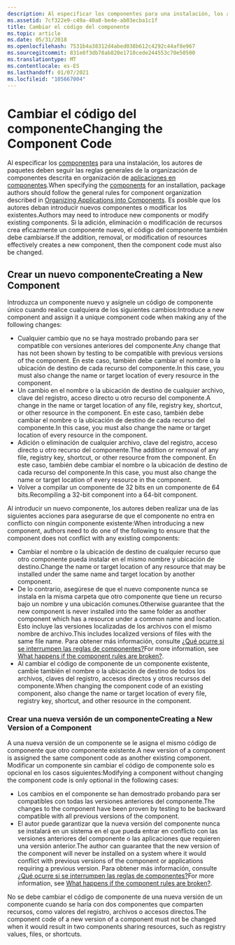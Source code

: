 ```yaml
---
description: Al especificar los componentes para una instalación, los autores de paquetes deben seguir las reglas generales de la organización de componentes descrita en organización de aplicaciones en componentes.
ms.assetid: 7cf322e9-c49a-40a8-be4e-ab03ecba1c1f
title: Cambiar el código del componente
ms.topic: article
ms.date: 05/31/2018
ms.openlocfilehash: 7531b4a38312d4abed038b612c4292c44af8e967
ms.sourcegitcommit: 831e8f3db78ab820e1710cede244553c70e50500
ms.translationtype: MT
ms.contentlocale: es-ES
ms.lasthandoff: 01/07/2021
ms.locfileid: "105667004"
---
```

# <a name="changing-the-component-code"></a><span data-ttu-id="a3906-103">Cambiar el código del componente</span><span class="sxs-lookup"><span data-stu-id="a3906-103">Changing the Component Code</span></span>

<span data-ttu-id="a3906-104">Al especificar los [componentes](windows-installer-components.md) para una instalación, los autores de paquetes deben seguir las reglas generales de la organización de componentes descrita en organización de [aplicaciones en componentes](organizing-applications-into-components.md).</span><span class="sxs-lookup"><span data-stu-id="a3906-104">When specifying the [components](windows-installer-components.md) for an installation, package authors should follow the general rules for component organization described in [Organizing Applications into Components](organizing-applications-into-components.md).</span></span> <span data-ttu-id="a3906-105">Es posible que los autores deban introducir nuevos componentes o modificar los existentes.</span><span class="sxs-lookup"><span data-stu-id="a3906-105">Authors may need to introduce new components or modify existing components.</span></span> <span data-ttu-id="a3906-106">Si la adición, eliminación o modificación de recursos crea eficazmente un componente nuevo, el código del componente también debe cambiarse.</span><span class="sxs-lookup"><span data-stu-id="a3906-106">If the addition, removal, or modification of resources effectively creates a new component, then the component code must also be changed.</span></span>

## <a name="creating-a-new-component"></a><span data-ttu-id="a3906-107">Crear un nuevo componente</span><span class="sxs-lookup"><span data-stu-id="a3906-107">Creating a New Component</span></span>

<span data-ttu-id="a3906-108">Introduzca un componente nuevo y asígnele un código de componente único cuando realice cualquiera de los siguientes cambios:</span><span class="sxs-lookup"><span data-stu-id="a3906-108">Introduce a new component and assign it a unique component code when making any of the following changes:</span></span>

-   <span data-ttu-id="a3906-109">Cualquier cambio que no se haya mostrado probando para ser compatible con versiones anteriores del componente.</span><span class="sxs-lookup"><span data-stu-id="a3906-109">Any change that has not been shown by testing to be compatible with previous versions of the component.</span></span> <span data-ttu-id="a3906-110">En este caso, también debe cambiar el nombre o la ubicación de destino de cada recurso del componente.</span><span class="sxs-lookup"><span data-stu-id="a3906-110">In this case, you must also change the name or target location of every resource in the component.</span></span>
-   <span data-ttu-id="a3906-111">Un cambio en el nombre o la ubicación de destino de cualquier archivo, clave del registro, acceso directo u otro recurso del componente.</span><span class="sxs-lookup"><span data-stu-id="a3906-111">A change in the name or target location of any file, registry key, shortcut, or other resource in the component.</span></span> <span data-ttu-id="a3906-112">En este caso, también debe cambiar el nombre o la ubicación de destino de cada recurso del componente.</span><span class="sxs-lookup"><span data-stu-id="a3906-112">In this case, you must also change the name or target location of every resource in the component.</span></span>
-   <span data-ttu-id="a3906-113">Adición o eliminación de cualquier archivo, clave del registro, acceso directo u otro recurso del componente.</span><span class="sxs-lookup"><span data-stu-id="a3906-113">The addition or removal of any file, registry key, shortcut, or other resource from the component.</span></span> <span data-ttu-id="a3906-114">En este caso, también debe cambiar el nombre o la ubicación de destino de cada recurso del componente.</span><span class="sxs-lookup"><span data-stu-id="a3906-114">In this case, you must also change the name or target location of every resource in the component.</span></span>
-   <span data-ttu-id="a3906-115">Volver a compilar un componente de 32 bits en un componente de 64 bits.</span><span class="sxs-lookup"><span data-stu-id="a3906-115">Recompiling a 32-bit component into a 64-bit component.</span></span>

<span data-ttu-id="a3906-116">Al introducir un nuevo componente, los autores deben realizar una de las siguientes acciones para asegurarse de que el componente no entra en conflicto con ningún componente existente:</span><span class="sxs-lookup"><span data-stu-id="a3906-116">When introducing a new component, authors need to do one of the following to ensure that the component does not conflict with any existing components:</span></span>

-   <span data-ttu-id="a3906-117">Cambiar el nombre o la ubicación de destino de cualquier recurso que otro componente pueda instalar en el mismo nombre y ubicación de destino.</span><span class="sxs-lookup"><span data-stu-id="a3906-117">Change the name or target location of any resource that may be installed under the same name and target location by another component.</span></span>
-   <span data-ttu-id="a3906-118">De lo contrario, asegúrese de que el nuevo componente nunca se instala en la misma carpeta que otro componente que tiene un recurso bajo un nombre y una ubicación comunes.</span><span class="sxs-lookup"><span data-stu-id="a3906-118">Otherwise guarantee that the new component is never installed into the same folder as another component which has a resource under a common name and location.</span></span> <span data-ttu-id="a3906-119">Esto incluye las versiones localizadas de los archivos con el mismo nombre de archivo.</span><span class="sxs-lookup"><span data-stu-id="a3906-119">This includes localized versions of files with the same file name.</span></span> <span data-ttu-id="a3906-120">Para obtener más información, consulte [¿Qué ocurre si se interrumpen las reglas de componentes?](what-happens-if-the-component-rules-are-broken.md)</span><span class="sxs-lookup"><span data-stu-id="a3906-120">For more information, see [What happens if the component rules are broken?](what-happens-if-the-component-rules-are-broken.md).</span></span>
-   <span data-ttu-id="a3906-121">Al cambiar el código de componente de un componente existente, cambie también el nombre o la ubicación de destino de todos los archivos, claves del registro, accesos directos y otros recursos del componente.</span><span class="sxs-lookup"><span data-stu-id="a3906-121">When changing the component code of an existing component, also change the name or target location of every file, registry key, shortcut, and other resource in the component.</span></span>

### <a name="creating-a-new-version-of-a-component"></a><span data-ttu-id="a3906-122">Crear una nueva versión de un componente</span><span class="sxs-lookup"><span data-stu-id="a3906-122">Creating a New Version of a Component</span></span>

<span data-ttu-id="a3906-123">A una nueva versión de un componente se le asigna el mismo código de componente que otro componente existente.</span><span class="sxs-lookup"><span data-stu-id="a3906-123">A new version of a component is assigned the same component code as another existing component.</span></span> <span data-ttu-id="a3906-124">Modificar un componente sin cambiar el código de componente solo es opcional en los casos siguientes:</span><span class="sxs-lookup"><span data-stu-id="a3906-124">Modifying a component without changing the component code is only optional in the following cases:</span></span>

-   <span data-ttu-id="a3906-125">Los cambios en el componente se han demostrado probando para ser compatibles con todas las versiones anteriores del componente.</span><span class="sxs-lookup"><span data-stu-id="a3906-125">The changes to the component have been proven by testing to be backward compatible with all previous versions of the component.</span></span>
-   <span data-ttu-id="a3906-126">El autor puede garantizar que la nueva versión del componente nunca se instalará en un sistema en el que pueda entrar en conflicto con las versiones anteriores del componente o las aplicaciones que requieren una versión anterior.</span><span class="sxs-lookup"><span data-stu-id="a3906-126">The author can guarantee that the new version of the component will never be installed on a system where it would conflict with previous versions of the component or applications requiring a previous version.</span></span> <span data-ttu-id="a3906-127">Para obtener más información, consulte [¿Qué ocurre si se interrumpen las reglas de componentes?](what-happens-if-the-component-rules-are-broken.md)</span><span class="sxs-lookup"><span data-stu-id="a3906-127">For more information, see [What happens if the component rules are broken?](what-happens-if-the-component-rules-are-broken.md).</span></span>

<span data-ttu-id="a3906-128">No se debe cambiar el código de componente de una nueva versión de un componente cuando se haría con dos componentes que comparten recursos, como valores del registro, archivos o accesos directos.</span><span class="sxs-lookup"><span data-stu-id="a3906-128">The component code of a new version of a component must not be changed when it would result in two components sharing resources, such as registry values, files, or shortcuts.</span></span>

 

 



